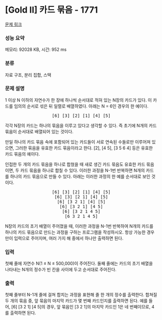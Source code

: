 # [Gold II] 카드 묶음 - 1771 

[문제 링크](https://www.acmicpc.net/problem/1771) 

### 성능 요약

메모리: 92028 KB, 시간: 952 ms

### 분류

자료 구조, 분리 집합, 스택

### 문제 설명

<p>1 이상 N 이하의 자연수가 한 장에 하나씩 순서대로 적혀 있는 N장의 카드가 있다. 이 카드를 임의의 순서로 섞은 뒤 일렬로 배열하였다. 아래는 N = 6인 경우의 한 예이다.</p>

<pre style="text-align: center;">[6] [3] [2] [1] [4] [5]</pre>

<p>각각 N장의 카드는 하나의 묶음을 이루고 있다고 생각할 수 있다. 즉 초기에 N개의 카드 묶음이 순서대로 배열되어 있는 것이다.</p>

<p>만일 하나의 카드 묶음 속에 포함되어 있는 카드들이 서로 연속된 수들로만 이루어져 있으면, 그러한 묶음을 유효한 카드 묶음이라고 한다. [2], [4 5], [3 5 6 4] 등은 유효한 카드 묶음의 예이다.</p>

<p>인접한 두 개의 카드 묶음을 하나로 합쳤을 때 새로 생긴 카드 묶음도 유효한 카드 묶음이면, 두 카드 묶음을 하나로 합칠 수 있다. 이러한 과정을 N-1번 반복하면 N개의 카드를 하나의 카드 묶음으로 만들 수 있다. 아래는 이러한 과정의 한 예를 순서대로 보인 것이다.</p>

<pre style="text-align: center;">[6] [3] [2] [1] [4] [5]
[6] [3] [2 1] [4] [5]
[6] [3 2 1] [4] [5]
[6] [3 2 1] [4 5]
[6] [3 2 1 4 5]
[6 3 2 1 4 5]</pre>

<p>N장의 카드의 초기 배열이 주어졌을 때, 이러한 과정을 N-1번 반복하여 N개의 카드를 하나의 카드 묶음으로 만드는 과정을 구하는 프로그램을 작성하시오. 항상 가능한 경우만이 입력으로 주어지며, 여러 가지 해 중에서 하나만 출력하면 된다.</p>

### 입력 

 <p>첫째 줄에 자연수 N(1 ≤ N ≤ 500,000)이 주어진다. 둘째 줄에는 카드의 초기 배열을 나타내는 N개의 정수가 빈 칸을 사이에 두고 순서대로 주어진다.</p>

### 출력 

 <p>첫째 줄부터 N-1개 줄에 걸쳐 합치는 과정을 표현해 줄 한 개의 정수를 출력한다. 합쳐질 두 개의 묶음 중, 앞 묶음의 마지막 카드가 몇 번째 카드인지를 출력하면 된다. 예를 들어, [6] [3 2 1] [4 5]의 경우, 앞 묶음인 [3 2 1]의 마지막 카드인 1은 네 번째이므로, 4를 출력하면 된다.</p>

